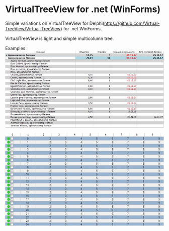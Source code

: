 # VirtualTreeView for .net (WinForms)
Simple variations on VirtualTreeView for Delphi(https://github.com/Virtual-TreeView/Virtual-TreeView) for .net WinForms.

VirtualTreeView is light and simple multicolumn tree.

Examples:
![](/images/example.jpg)

![](/images/example1.jpg)
